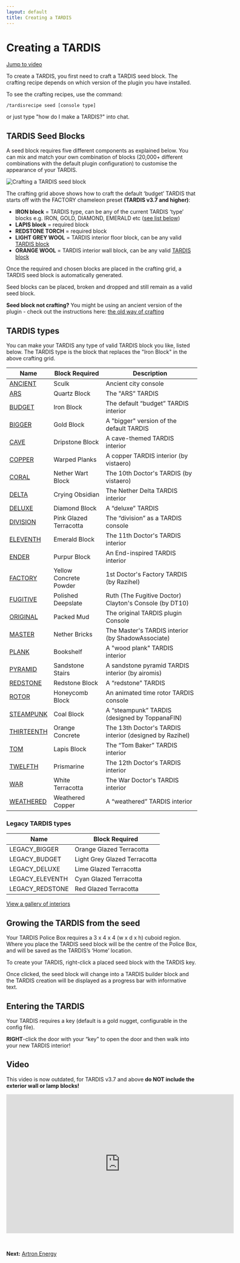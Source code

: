 ```yaml
---
layout: default
title: Creating a TARDIS
---
```


# Creating a TARDIS

[Jump to video](#video)

To create a TARDIS, you first need to craft a TARDIS seed block. The crafting recipe depends on which version of the plugin you have installed.

To see the crafting recipes, use the command:

`/tardisrecipe seed [console type]`

or just type "how do I make a TARDIS?" into chat.

## TARDIS Seed Blocks

A seed block requires five different components as explained below. You can mix and match your own combination of blocks (20,000+ different combinations with the default plugin configuration) to customise the appearance of your TARDIS.

![Crafting a TARDIS seed block](images/docs/craftdefaultseed-v3.7.jpg)

The crafting grid above shows how to craft the default ‘budget’ TARDIS that starts off with the FACTORY chameleon preset **(TARDIS v3.7 and higher)**:

- **IRON block** = TARDIS type, can be any of the current TARDIS ‘type’ blocks e.g. IRON, GOLD, DIAMOND, EMERALD etc ([see list below](#tardis-types))
- **LAPIS block** = required block
- **REDSTONE TORCH** = required block
- **LIGHT GREY WOOL** = TARDIS interior floor block, can be any valid [TARDIS block](https://github.com/eccentricdevotion/TARDIS/blob/v4.0/src/main/resources/blocks.yml#L4-L127)
- **ORANGE WOOL** = TARDIS interior wall block, can be any valid [TARDIS block](https://github.com/eccentricdevotion/TARDIS/blob/v4.0/src/main/resources/blocks.yml#L4-L127)

Once the required and chosen blocks are placed in the crafting grid, a TARDIS seed block is automatically generated.

Seed blocks can be placed, broken and dropped and still remain as a valid seed block.

**Seed block not crafting?** You might be using an ancient version of the plugin - check out the instructions here: [the old way of crafting](creating-a-tardis-old)

## TARDIS types

You can make your TARDIS any type of valid TARDIS block you like, listed below. 
The TARDIS type is the block that replaces the "Iron Block" in the above crafting grid.

| Name                               | Block Required         | Description                                             |
|------------------------------------|------------------------|---------------------------------------------------------|
| [ANCIENT](interiors#ancient)       | Sculk                  | Ancient city console                                    |
| [ARS](interiors#ars)               | Quartz Block           | The "ARS” TARDIS                                        |
| [BUDGET](interiors#budget)         | Iron Block             | The default “budget” TARDIS interior                    |
| [BIGGER](interiors#bigger)         | Gold Block             | A "bigger" version of the default TARDIS                |
| [CAVE](interiors#cave)             | Dripstone Block        | A cave-themed TARDIS interior                           |
| [COPPER](interiors#copper)         | Warped Planks          | A copper TARDIS interior (by vistaero)                  |
| [CORAL](interiors#coral)           | Nether Wart Block      | The 10th Doctor's TARDIS (by vistaero)                  |
| [DELTA](interiors#delta)           | Crying Obsidian        | The Nether Delta TARDIS interior                        |
| [DELUXE](interiors#deluxe)         | Diamond Block          | A “deluxe” TARDIS                                       |
| [DIVISION](interiors#division)     | Pink Glazed Terracotta | The “division” as a TARDIS console                      |
| [ELEVENTH](interiors#eleventh)     | Emerald Block          | The 11th Doctor's TARDIS interior                       |
| [ENDER](interiors#ender)           | Purpur Block           | An End-inspired TARDIS interior                         |
| [FACTORY](interiors#factory)       | Yellow Concrete Powder | 1st Doctor's Factory TARDIS (by Razihel)                |
| [FUGITIVE](interiors#fugitive)     | Polished Deepslate     | Ruth (The Fugitive Doctor) Clayton's Console (by DT10)  |
| [ORIGINAL](interiors#original)     | Packed Mud             | The original TARDIS plugin Console                      |
| [MASTER](interiors#master)         | Nether Bricks          | The Master's TARDIS interior (by ShadowAssociate)       |
| [PLANK](interiors#plank)           | Bookshelf              | A "wood plank" TARDIS interior                          |
| [PYRAMID](interiors#pyramid)       | Sandstone Stairs       | A sandstone pyramid TARDIS interior (by airomis)        |
| [REDSTONE](interiors#redstone)     | Redstone Block         | A “redstone” TARDIS                                     |
| [ROTOR](interiors#rotor)           | Honeycomb Block        | An animated time rotor TARDIS console                   |
| [STEAMPUNK](interiors#steampunk)   | Coal Block             | A “steampunk” TARDIS (designed by ToppanaFIN)           |
| [THIRTEENTH](interiors#thirteenth) | Orange Concrete        | The 13th Doctor's TARDIS interior (designed by Razihel) |
| [TOM](interiors#tom)               | Lapis Block            | The “Tom Baker” TARDIS interior                         |
| [TWELFTH](interiors#twelfth)       | Prismarine             | The 12th Doctor's TARDIS interior                       |
| [WAR](interiors#war)               | White Terracotta       | The War Doctor's TARDIS interior                        |
| [WEATHERED](interiors#weathered)   | Weathered Copper       | A “weathered” TARDIS interior                           |

### Legacy TARDIS types

| Name            | Block Required               |
|-----------------|------------------------------|
| LEGACY_BIGGER   | Orange Glazed Terracotta     |
| LEGACY_BUDGET   | Light Grey Glazed Terracotta |
| LEGACY_DELUXE   | Lime Glazed Terracotta       |
| LEGACY_ELEVENTH | Cyan Glazed Terracotta       |
| LEGACY_REDSTONE | Red Glazed Terracotta        |

[View a gallery of interiors](interiors)

## Growing the TARDIS from the seed

Your TARDIS Police Box requires a 3 x 4 x 4 (w x d x h) cuboid region. Where you place the TARDIS seed block will be the centre of the Police Box, and will be saved as the TARDIS’s ‘Home’ location.

To create your TARDIS, right-click a placed seed block with the TARDIS key.

Once clicked, the seed block will change into a TARDIS builder block and the TARDIS creation will be displayed as a progress bar with informative text.

## Entering the TARDIS

Your TARDIS requires a key (default is a gold nugget, configurable in the config file).

**RIGHT**-click the door with your “key” to open the door and then walk into your new TARDIS interior!

## Video

This video is now outdated, for TARDIS v3.7 and above **do NOT include the exterior wall or lamp blocks!**

<iframe src="https://player.vimeo.com/video/80702478" width="600" height="366" frameborder="0" webkitallowfullscreen mozallowfullscreen allowfullscreen></iframe>

&nbsp;

**Next:** [Artron Energy](artron-energy)
